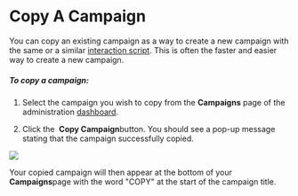 # Copy A Campaign

You can copy an existing campaign as a way to create a new
campaign with the same or a similar
[interaction script](https://withtheranks.com/docs/spoke/for-spoke-admins/interaction-scripts). This is often the faster and easier way to create a new
campaign.

##### *To copy a campaign:*

1. Select the campaign you wish to copy from the
**Campaigns** page of the administration [dashboard](https://withtheranks.com/docs/spoke/for-spoke-admins/dashboards).

2. Click the 
**Copy Campaign**button. You should see a pop-up
message stating that the campaign successfully copied.

![](https://s3.amazonaws.com/helpscout.net/docs/assets/5d4878eb2c7d3a330e3c1b86/images/600731becfe30d219ccd950b/file-VCiSnprHnm.png)

Your copied campaign will then appear at the bottom of your
**Campaigns**page with the word "COPY" at the start
of the campaign title.

 